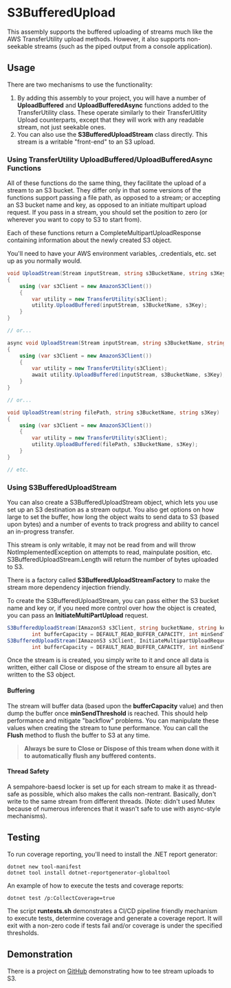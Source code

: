# S3BufferedUpload

This assembly supports the buffered uploading of streams much like the AWS TransferUtility upload methods.  However, it also supports non-seekable streams (such as the piped output from a console application).

## Usage

There are two mechanisms to use the functionality:

1. By adding this assembly to your project, you will have a number of **UploadBuffered** and **UploadBufferedAsync** functions added to the TransferUtility class.  These operate similarly to their TransferUitlity Upload counterparts, except that they will work with any readable stream, not just seekable ones.
2. You can also use the **S3BufferedUploadStream** class directly.  This stream is a writable "front-end" to an S3 upload. 

### Using TransferUtility UploadBuffered/UploadBufferedAsync Functions

All of these functions do the same thing, they facilitate the upload of a stream to an S3 bucket.  They differ only in that some versions of the functions support passing a file path, as opposed to a stream; or accepting an S3 bucket name and key, as opposed to an initiate multipart upload request.  If you pass in a stream, you should set the position to zero (or wherever you want to copy to S3 to start from).

Each of these functions return a CompleteMultipartUploadResponse containing information about the newly created S3 object.

You'll need to have your AWS environment variables, .credentials, etc. set up as you normally would.

```c#
void UploadStream(Stream inputStream, string s3BucketName, string s3Key)
{
    using (var s3Client = new AmazonS3Client())
    {
        var utility = new TransferUtility(s3Client);
        utility.UploadBuffered(inputStream, s3BucketName, s3Key);
    }
}

// or...

async void UploadStream(Stream inputStream, string s3BucketName, string s3Key)
{
    using (var s3Client = new AmazonS3Client())
    {
        var utility = new TransferUtility(s3Client);
        await utility.UploadBuffered(inputStream, s3BucketName, s3Key);
    }
}

// or...

void UploadStream(string filePath, string s3BucketName, string s3Key)
{
    using (var s3Client = new AmazonS3Client())
    {
        var utility = new TransferUtility(s3Client);
        utility.UploadBuffered(filePath, s3BucketName, s3Key);
    }
}

// etc.

```

### Using S3BufferedUploadStream

You can also create a S3BufferedUploadStream object, which lets you use set up an S3 destination as a stream output.  You also get options on how large to set the buffer, how long the object waits to send data to S3 (based upon bytes) and a number of events to track progress and ability to cancel an in-progress transfer.

This stream is only writable, it may not be read from and will throw NotImplementedException on attempts to read, mainpulate position, etc.  S3BufferedUploadStream.Length will return the number of bytes uploaded to S3.

There is a factory called **S3BufferedUploadStreamFactory** to make the stream more dependency injection friendly.

To create the S3BufferedUploadStream, you can pass either the S3 bucket name and key or, if you need more control over how the object is created, you can pass an **InitiateMultiPartUpload** request.

```c#
S3BufferedUploadStream(IAmazonS3 s3Client, string bucketName, string key,
        int bufferCapacity = DEFAULT_READ_BUFFER_CAPACITY, int minSendThreshold = DEFAULT_MIN_SEND_THRESHOLD)
S3BufferedUploadStream(IAmazonS3 s3Client, InitiateMultipartUploadRequest request,
        int bufferCapacity = DEFAULT_READ_BUFFER_CAPACITY, int minSendThreshold = DEFAULT_MIN_SEND_THRESHOLD)
```

Once the stream is is created, you simply write to it and once all data is written, either call Close or dispose of the stream to ensure all bytes are written to the S3 object.

#### Buffering

The stream will buffer data (based upon the **bufferCapacity** value) and then dump the buffer once **minSendThreshold** is reached.  This should help performance and mitigate "backflow" problems.  You can manipulate these values when creating the stream to tune performance.  You can call the **Flush** method to flush the buffer to S3 at any time.

> **Always be sure to Close or Dispose of this tream when done with it to automatically flush any buffered contents.**

#### Thread Safety

A sempahore-baesd locker is set up for each stream to make it as thread-safe as possible, which also makes the calls non-rentrant.  Basically, don't write to the same stream from different threads. (Note: didn't used Mutex because of numerous inferences that it wasn't safe to use with async-style mechanisms).

## Testing

To run coverage reporting, you'll need to install the .NET report generator:

```shell
dotnet new tool-manifest
dotnet tool install dotnet-reportgenerator-globaltool
```

An example of how to execute the tests and coverage reports:

```shell
dotnet test /p:CollectCoverage=true 
```

The script **runtests.sh** demonstrates a CI/CD pipeline friendly mechanism to execute tests, determine coverage and generate a coverage report. It will exit with a
non-zero code if tests fail and/or coverage is under the specified thresholds.

## Demonstration

There is a project on [GitHub](https://github.com/jasonterando/TeeStreamingDemo) demonstrating how to tee stream uploads to S3.